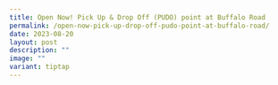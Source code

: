 ```yaml
---
title: Open Now! Pick Up & Drop Off (PUDO) point at Buffalo Road
permalink: /open-now-pick-up-drop-off-pudo-point-at-buffalo-road/
date: 2023-08-20
layout: post
description: ""
image: ""
variant: tiptap
---
```

